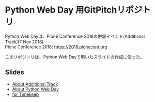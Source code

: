 # Python Web Day 用GitPitchリポジトリ

Python Web Dayは、Plone Conference 2018の併設イベント(Additional Track)(7 Nov 2018)  
Plone Conference 2018: https://2018.ploneconf.org  

このリポジトリは、Python Web Dayで用いたスライドの作成に使った。

## Slides

- [About Additional Track](https://gitpitch.com/ftnext/plone_conf_2018/master?p=about_additional_track/#/)
- [About Python Web Day](https://gitpitch.com/ftnext/plone_conf_2018/master?p=about_pyweb#/)
- [for Timekeep](https://gitpitch.com/ftnext/plone_conf_2018/master?p=for_timekeep#/)
